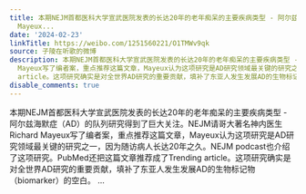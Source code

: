 ```yaml
---
title: 本期NEJM首都医科大学宣武医院发表的长达20年的老年痴呆的主要疾病类型 - 阿尔兹海默症（AD）的队列研究得到了巨大关注。NEJM请哥大著名神内医生Richard
  Mayeux...
date: '2024-02-23'
linkTitle: https://weibo.com/1251560221/O1TMWv9qk
source: 子陵在听歌的微博
description: 本期NEJM首都医科大学宣武医院发表的长达20年的老年痴呆的主要疾病类型 - 阿尔兹海默症（AD）的队列研究得到了巨大关注。NEJM请哥大著名神内医生Richard
  Mayeux写了编者案，重点推荐这篇文章，Mayeux认为这项研究是AD研究领域最关键的研究之一，因为随访病人长达20年之久。NEJM podcast也介绍了这项研究。PubMed还把这篇文章推荐成了Trending
  article。这项研究确实是对全世界AD研究的重要贡献，填补了东亚人发生发展AD的生物标记物（biomarker）的空白。 ...
disable_comments: true
---
```

本期NEJM首都医科大学宣武医院发表的长达20年的老年痴呆的主要疾病类型 - 阿尔兹海默症（AD）的队列研究得到了巨大关注。NEJM请哥大著名神内医生Richard Mayeux写了编者案，重点推荐这篇文章，Mayeux认为这项研究是AD研究领域最关键的研究之一，因为随访病人长达20年之久。NEJM podcast也介绍了这项研究。PubMed还把这篇文章推荐成了Trending article。这项研究确实是对全世界AD研究的重要贡献，填补了东亚人发生发展AD的生物标记物（biomarker）的空白。 ...